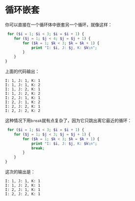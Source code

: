# 循环嵌套

你可以直接在一个循环体中嵌套另一个循环，就像这样：

```php
 for ($i = 1; $i < 3; $i = $i + 1) {
    for ($j = 1; $j < 4; $j = $j + 1) {
        for ($k = 1; $k < 3; $k = $k + 1) {
            print "I: $i, J: $j, K: $k\n";
        }
    }
}
```

上面的代码输出：

```text
I: 1, J: 1, K: 1
I: 1, J: 1, K: 2
I: 1, J: 2, K: 1
I: 1, J: 2, K: 2
I: 2, J: 1, K: 1
I: 2, J: 1, K: 2
I: 2, J: 2, K: 1
I: 2, J: 2, K: 2
```

这种情况下用`break`就有点复杂了，因为它只跳出离它最近的循环：

```php
 for ($i = 1; $i < 3; $i = $i + 1) {
    for ($j = 1; $j < 3; $j = $j + 1) {
        for ($k = 1; $k < 3; $k = $k + 1) {
            print "I: $i, J: $j, K: $k\n";
            break;
        }
    }
}
```

这次的输出是：

```text
I: 1, J: 1, K: 1
I: 1, J: 2, K: 1
I: 2, J: 1, K: 1
I: 2, J: 2, K: 1
```
